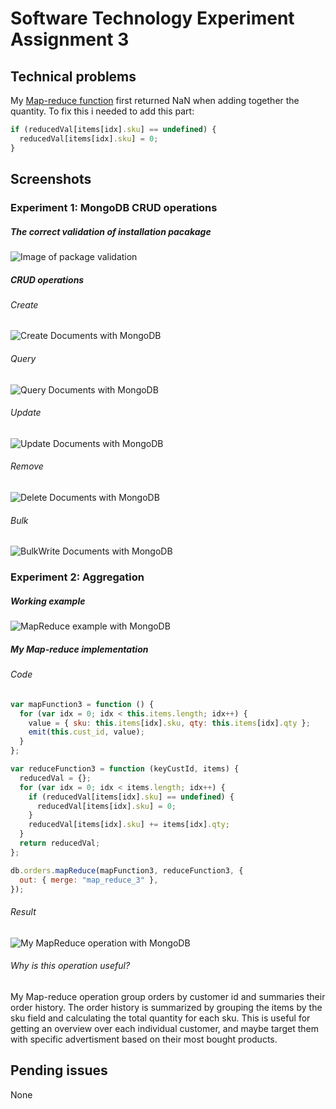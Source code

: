 # Software Technology Experiment Assignment 3

## Technical problems

My [Map-reduce function](#Code) first returned NaN when adding together the quantity. To fix this i needed to add this part:

```javascript
if (reducedVal[items[idx].sku] == undefined) {
  reducedVal[items[idx].sku] = 0;
}
```

## Screenshots

### Experiment 1: MongoDB CRUD operations

##### The correct validation of installation pacakage

![Image of package validation](https://github.com/oddhus/DAT250-reports/blob/master/images/install_validation.jpg)

##### CRUD operations

###### Create

![Create Documents with MongoDB](https://github.com/oddhus/DAT250-reports/blob/master/images/CreateDocuments.jpg)

###### Query

![Query Documents with MongoDB](https://github.com/oddhus/DAT250-reports/blob/master/images/QueryDocuments.jpg)

###### Update

![Update Documents with MongoDB](https://github.com/oddhus/DAT250-reports/blob/master/images/UpdateDocuments.jpg)

###### Remove

![Delete Documents with MongoDB](https://github.com/oddhus/DAT250-reports/blob/master/images/DeleteDocuments.jpg)

###### Bulk

![BulkWrite Documents with MongoDB](https://github.com/oddhus/DAT250-reports/blob/master/images/BulkWriteDocs.jpg)

### Experiment 2: Aggregation

##### Working example

![MapReduce example with MongoDB](https://github.com/oddhus/DAT250-reports/blob/master/images/MapReduceExample.jpg)

##### My Map-reduce implementation

###### Code

```javascript
var mapFunction3 = function () {
  for (var idx = 0; idx < this.items.length; idx++) {
    value = { sku: this.items[idx].sku, qty: this.items[idx].qty };
    emit(this.cust_id, value);
  }
};
```

```javascript
var reduceFunction3 = function (keyCustId, items) {
  reducedVal = {};
  for (var idx = 0; idx < items.length; idx++) {
    if (reducedVal[items[idx].sku] == undefined) {
      reducedVal[items[idx].sku] = 0;
    }
    reducedVal[items[idx].sku] += items[idx].qty;
  }
  return reducedVal;
};
```

```javascript
db.orders.mapReduce(mapFunction3, reduceFunction3, {
  out: { merge: "map_reduce_3" },
});
```

###### Result

![My MapReduce operation with MongoDB](https://github.com/oddhus/DAT250-reports/blob/master/images/MyMapReduceOperation.jpg)

###### Why is this operation useful?

My Map-reduce operation group orders by customer id and summaries their order history. The order history is summarized by grouping the items by the sku field and calculating the total quantity for each sku. This is useful for getting an overview over each individual customer, and maybe target them with specific advertisment based on their most bought products.

## Pending issues

None
